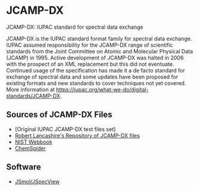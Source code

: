 # JCAMP-DX
JCAMP-DX: IUPAC standard for spectral data exchange 

JCAMP-DX is the IUPAC standard format family for spectral data exchange. IUPAC assumed responsibility for the JCAMP-DX range of scientific standards from the Joint Committee on Atomic and Molecular Physical Data (JCAMP) in 1995. Active development of JCAMP-DX was halted in 2006 with the prospect of an XML replacement but this did not eventuate. Continued usage of the specification has made it a de facto standard for exchange of spectral data and some updates have been proposed for existing formats and new standards to cover techniques not yet covered. More information at https://iupac.org/what-we-do/digital-standards/JCAMP-DX. 

## Sources of JCAMP-DX Files
* [Original IUPAC JCAMP-DX test files set]  
* [Robert Lancashire's Repository of JCAMP-DX files](http://wwwchem.uwimona.edu.jm/spectra/index.html) 
* [NIST Webbook](https://doi.org/10.18434/T4D303) 
* [ChemSpider](https://www.chemspider.com)

## Software
* [JSmol/JSpecView](https://sourceforge.net/projects/jmol/)

